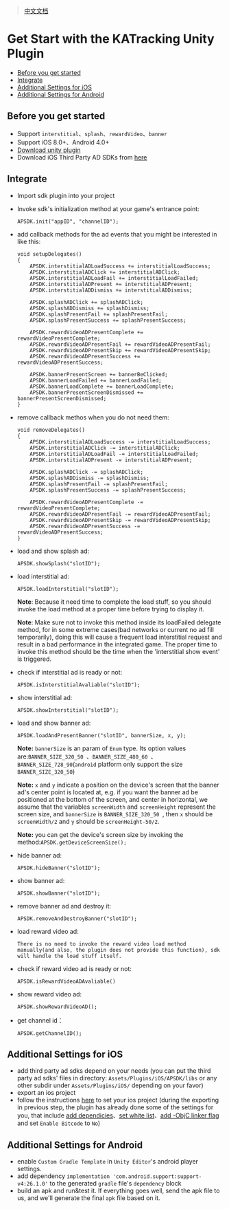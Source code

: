 >[中文文档](https://github.com/KATracking/KATrackingAd/blob/master/KATrackingAd_Unity/README_zh_CN.md)


# Get Start with the KATracking Unity Plugin

* [Before you get started](#about)
* [Integrate](#step1)
* [Additional Settings for iOS](#step2)
* [Additional Settings for Android](#step3)

## <a name="about">Before you get started</a>


* Support `interstitial`、`splash`、`rewardVideo`、`banner`
* Support iOS 8.0+、Android 4.0+
* [Download unity plugin](http://sayhey.oss-cn-shanghai.aliyuncs.com/sdk/android/APSDKUnityPlugin.unitypackage)
* Download iOS Third Party AD SDKs from [here](https://github.com/KATracking/KATrackingAd/blob/master/KATrackingAd_iOS_new/README_EN.md#download-the-sdk-zip-package-for-integration)


## <a name="step1">Integrate</a>

* Import sdk plugin into your project

* Invoke sdk's initialization method at your game's entrance point:

	```
	APSDK.init("appID", "channelID");
	```
	
* add callback methods for the ad events that you might be interested in like this:

	```
	void setupDelegates()
    {
        APSDK.interstitialADLoadSuccess += interstitialLoadSuccess;
        APSDK.interstitialADClick += interstitialADClick;
        APSDK.interstitialADLoadFail += interstitialLoadFailed;
        APSDK.interstitialADPresent += interstitialADPresent;
        APSDK.interstitialADDismiss += interstitialADDismiss;

        APSDK.splashADClick += splashADClick;
        APSDK.splashADDismiss += splashDismiss;
        APSDK.splashPresentFail += splashPresentFail;
        APSDK.splashPresentSuccess += splashPresentSuccess;

        APSDK.rewardVideoADPresentComplete += rewardVideoPresentComplete;
        APSDK.rewardVideoADPresentFail += rewardVideoADPresentFail;
        APSDK.rewardVideoADPresentSkip += rewardVideoADPresentSkip;
        APSDK.rewardVideoADPresentSuccess += rewardVideoADPresentSuccess;

        APSDK.bannerPresentScreen += bannerBeClicked;
        APSDK.bannerLoadFailed += bannerLoadFailed;
        APSDK.bannerLoadComplete += bannerLoadComplete;
        APSDK.bannerPresentScreenDismissed += bannerPresentScreenDismissed;
    }
	```
	
* remove callback methos when you do not need them:

	```
	void removeDelegates()
    {
        APSDK.interstitialADLoadSuccess -= interstitialLoadSuccess;
        APSDK.interstitialADClick -= interstitialADClick;
        APSDK.interstitialADLoadFail -= interstitialLoadFailed;
        APSDK.interstitialADPresent -= interstitialADPresent;

        APSDK.splashADClick -= splashADClick;
        APSDK.splashADDismiss -= splashDismiss;
        APSDK.splashPresentFail -= splashPresentFail;
        APSDK.splashPresentSuccess -= splashPresentSuccess;

        APSDK.rewardVideoADPresentComplete -= rewardVideoPresentComplete;
        APSDK.rewardVideoADPresentFail -= rewardVideoADPresentFail;
        APSDK.rewardVideoADPresentSkip -= rewardVideoADPresentSkip;
        APSDK.rewardVideoADPresentSuccess -= rewardVideoADPresentSuccess;
    }
	```
	
* load and show splash ad:

	```
	APSDK.showSplash("slotID");
	```
	
* load interstitial ad:

	```
	APSDK.loadInterstitial("slotID");
	```
	
	**Note**: Because it need time to complete the load stuff, so you should invoke the load method at a proper time before trying to display it.
	
	**Note**: Make sure not to invoke this method inside its loadFailed delegate method, for in some extreme cases(bad networks or current no ad fill temporarily), doing this will cause a frequent load interstitial request and result in a bad performance in the integrated game. The proper time to invoke this method should be the time when the 'interstitial show event' is triggered.
	
* check if interstitial ad is ready or not:

	```
	APSDK.isInterstitialAvaliable("slotID");
	```
	
* show interstitial ad:

	```
	APSDK.showInterstitial("slotID");
	```
	
* load and show banner ad:

	```
	APSDK.loadAndPresentBanner("slotID", bannerSize, x, y);
	```
	
	**Note:** `bannerSize` is an param of `Enum` type. Its option values are:`BANNER_SIZE_320_50 `、`BANNER_SIZE_480_60 `、`BANNER_SIZE_728_90`(`android` platform only support the size `BANNER_SIZE_320_50`)
	
	**Note:** `x` and `y` indicate a position on the device's screen that the banner ad's center point is located at, e.g. if you want the banner ad be positioned at the bottom of the screen, and center in horizontal, we assume that the variables `screenWidth` and `screenHeight` represent the screen size, and `bannerSize` is `BANNER_SIZE_320_50 `, then `x` should be `screenWidth/2` and `y` should be `screenHeight-50/2`.
	
	**Note:** you can get the device's screen size by invoking the method:`APSDK.getDeviceScreenSize();`
	
* hide banner ad:

	```
	APSDK.hideBanner("slotID");
	```
	
* show banner ad:

	```
	APSDK.showBanner("slotID");
	```
	
* remove banner ad and destroy it:

	```
	APSDK.removeAndDestroyBanner("slotID");
	```
	
* load reward video ad:

	```
	There is no need to invoke the reward video load method manually(and also, the plugin does not provide this function), sdk will handle the load stuff itself.
	```
	
* check if reward video ad is ready or not:

	```
	APSDK.isRewardVideoADAvaliable()
	```
	
* show reward video ad:

	```
	APSDK.showRewardVideoAD();
	```
	
* get channel id：

	```
	APSDK.getChannelID();
	```
	
## <a name="step2">Additional Settings for iOS</a>
* add third party ad sdks depend on your needs (you can put the third party ad sdks' files in directory: `Assets/Plugins/iOS/APSDK/libs` or any other subdir under `Assets/Plugins/iOS/` depending on your favor)
* export an ios project
* follow the instructions [here](https://github.com/KATracking/KATrackingAd/blob/master/KATrackingAd_iOS_new/README_EN.md) to set your ios project (during the exporting in previous step, the plugin has already done some of the settings for you, that include [add dependicies](https://github.com/KATracking/KATrackingAd/blob/master/KATrackingAd_iOS/README.md#infoplist%E8%AE%BE%E7%BD%AE%E7%99%BD%E5%90%8D%E5%8D%95)、[set white list](https://github.com/KATracking/KATrackingAd/blob/master/KATrackingAd_iOS/README.md#infoplist%E8%AE%BE%E7%BD%AE%E7%99%BD%E5%90%8D%E5%8D%95)、[add -ObjC linker flag](https://github.com/KATracking/KATrackingAd/blob/master/KATrackingAd_iOS/README.md#infoplist%E8%AE%BE%E7%BD%AE%E7%99%BD%E5%90%8D%E5%8D%95) and set `Enable Bitcode` to `No`)


## <a name="step3">Additional Settings for Android</a>
* enable `Custom Gradle Template` in `Unity Editor`'s android player settings.
* add dependency `implementation 'com.android.support:support-v4:26.1.0'` to the generated `gradle` file's `dependency` block 
* build an apk and run&test it. If everything goes well, send the apk file to us, and we'll generate the final `apk` file based on it.
